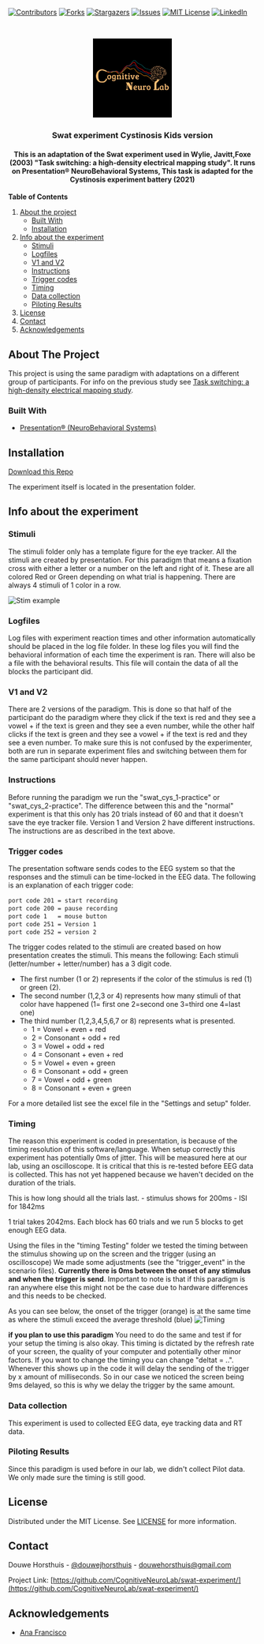 [![Contributors][contributors-shield]][contributors-url]
[![Forks][forks-shield]][forks-url]
[![Stargazers][stars-shield]][stars-url]
[![Issues][issues-shield]][issues-url]
[![MIT License][license-shield]][license-url]
[![LinkedIn][linkedin-shield]][linkedin-url]


<br />
<p align="center">
  <a href="https://github.com/CognitiveNeuroLab/swat-experiment/">
    <img src="images/logo.jpeg" alt="Logo" width="160" height="160">
  </a> 

<h3 align="center">Swat experiment Cystinosis Kids version</h3>

<h4 align="center"> This is an adaptation of the Swat experiment used in Wylie, Javitt,Foxe (2003) "Task switching: a high-density electrical mapping study". It runs on Presentation® NeuroBehavioral Systems, This task is adapted for the Cystinosis experiment battery (2021)</h4>


**Table of Contents**
  
1. [About the project](#about-the-project)
    - [Built With](#built-with)
    - [Installation](#installation)
3. [Info about the experiment](#info-about-the-experiment)
    - [Stimuli](#stimuli)
    - [Logfiles](#logfiles)
    - [V1 and V2](#v1-and-v2)
    - [Instructions](#instructions)
    - [Trigger codes](#trigger-codes)
    - [Timing](#timing)
    - [Data collection](#data-collection)
    - [Piloting Results](#piloting-results)
3. [License](#license)
3. [Contact](#contact)
3. [Acknowledgements](#acknowledgements)



<!-- ABOUT THE PROJECT -->
## About The Project

This project is using the same paradigm with adaptations on a different group of participants. For info on the previous study see [Task switching: a high-density electrical mapping study](https://www.sciencedirect.com/science/article/pii/S1053811903005044).


### Built With

* [Presentation® (NeuroBehavioral Systems)](https://www.neurobs.com/)

## Installation

[Download this Repo](https://github.com/CognitiveNeuroLab/swat-experiment)

The experiment itself is located in the presentation folder.


## Info about the experiment

### Stimuli

The stimuli folder only has a template figure for the eye tracker. All the stimuli are created by presentation. For this paradigm that means a fixation cross with either a letter or a number on the left and right of it. These are all colored Red or Green depending on what trial is happening. There are always 4 stimuli of 1 color in a row.  
  
![Stim example](https://github.com/CognitiveNeuroLab/swat-experiment/blob/main/images/stim.png)    

### Logfiles

Log files with experiment reaction times and other information automatically should be placed in the log file folder. In these log files you will find the behavioral information of each time the experiment is ran. There will also be a file with the behavioral results. This file will contain the data of all the blocks the participant did.

### V1 and V2  

There are 2 versions of the paradigm. This is done so that half of the participant do the paradigm where they click if the text is red and they see a vowel + if the text is green and they see a even number, while the other half clicks if the text is green and they see a vowel + if the text is red and they see a even number. To make sure this is not confused by the experimenter, both are run in separate experiment files and switching between them for the same participant should never happen.

### Instructions

Before running the paradigm we run the "swat_cys_1-practice" or "swat_cys_2-practice". The difference between this and the "normal" experiment is that this only has 20 trials instead of 60 and that it  doesn't save the eye tracker file. Version 1 and Version 2 have different instructions. The instructions are as described in the text above.   


### Trigger codes

The presentation software sends codes to the EEG system so that the responses and the stimuli can be time-locked in the EEG data. The following is an explanation of each trigger code: 
```
port code 201 = start recording
port code 200 = pause recording 
port code 1   = mouse button
port code 251 = Version 1
port code 252 = version 2
```  
The trigger codes related to the stimuli are created based on how presentation creates the stimuli. This means the following: 
Each stimuli (letter/number + letter/number) has a 3 digit code.  
- The first number (1 or 2) represents if the color of the stimulus is red (1) or green (2).  
- The second number (1,2,3 or 4) represents how many stimuli of that color have happened (1= first one 2=second one 3=third one 4=last one)
- The third number (1,2,3,4,5,6,7 or 8) represents what is presented.  
  - 1 = Vowel + even + red  
  - 2 = Consonant + odd + red
  - 3 = Vowel + odd + red
  - 4 = Consonant + even + red
  - 5 = Vowel + even + green
  - 6 = Consonant + odd + green
  - 7 = Vowel + odd + green  
  - 8 = Consonant + even + green  
  
For a more detailed list see the excel file in the "Settings and setup" folder.


### Timing
The reason this experiment is coded in presentation, is because of the timing resolution of this software/language. When setup correctly this experiment has potentially 0ms of jitter. This will be measured here at our lab, using an oscilloscope. It is critical that this is re-tested before EEG data is collected. This has not yet happened because we haven't decided on the duration of the trials.

This is how long should all the trials last.
    - stimulus shows for 200ms
    - ISI for 1842ms
  
    
1 trial takes 2042ms. Each block has 60 trials and we run 5 blocks to get enough EEG data.

Using the files in the "timing Testing" folder we tested the timing between the stimulus showing up on the screen and the trigger (using an oscilloscope) We made some adjustments (see the "trigger_event" in the scenario files). **Currently there is 0ms between the onset of any stimulus and when the trigger is send**. Important to note is that if this paradigm is ran anywhere else this might not be the case due to hardware differences and this needs to be checked. 

As you can see below, the onset of the trigger (orange) is at the same time as where the stimuli exceed the average threshold (blue)
![Timing](https://github.com/CognitiveNeuroLab/swat-experiment/blob/main/images/timing_onset.png)

**if you plan to use this paradigm** 
You need to do the same and test if for your setup the timing is also okay. This timing is dictated by the refresh rate of your screen, the quality of your computer and potentially other minor factors. If you want to change the timing you can change  "deltat = ..". Whenever this shows up in the code it will delay the sending of the trigger by x amount of milliseconds. So in our case we noticed the screen being 9ms delayed, so this is why we delay the trigger by the same amount. 

### Data collection
This experiment is used to collected EEG data, eye tracking data and RT data.  


### Piloting Results
Since this paradigm is used before in our lab, we didn't collect Pilot data. We only made sure the timing is still good.

<!-- LICENSE -->
## License

Distributed under the MIT License. See [LICENSE](https://github.com/CognitiveNeuroLab/swat-experiment/blob/master/LICENSE.txt) for more information.



<!-- CONTACT -->
## Contact

Douwe Horsthuis - [@douwejhorsthuis](https://twitter.com/douwejhorsthuis) - douwehorsthuis@gmail.com

Project Link: [https://github.com/CognitiveNeuroLab/swat-experiment/](https://github.com/CognitiveNeuroLab/swat-experiment/)



<!-- ACKNOWLEDGEMENTS -->
## Acknowledgements

* [Ana Francisco](https://github.com/anafrancisco)

[contributors-shield]: https://img.shields.io/github/contributors/CognitiveNeuroLab/swat-experiment.svg?style=for-the-badge
[contributors-url]: https://github.com/CognitiveNeuroLab/swat-experiment/graphs/contributors
[forks-shield]: https://img.shields.io/github/forks/CognitiveNeuroLab/swat-experiment.svg?style=for-the-badge
[forks-url]: https://github.com/CognitiveNeuroLab/swat-experiment/network/members
[stars-shield]: https://img.shields.io/github/stars/CognitiveNeuroLab/swat-experiment.svg?style=for-the-badge
[stars-url]: https://github.com/CognitiveNeuroLab/swat-experiment/stargazers
[issues-shield]: https://img.shields.io/github/issues/CognitiveNeuroLab/swat-experiment.svg?style=for-the-badge
[issues-url]: https://github.com/CognitiveNeuroLab/swat-experiment/issues
[license-shield]: https://img.shields.io/github/license/CognitiveNeuroLab/swat-experiment.svg?style=for-the-badge
[license-url]: https://github.com/CognitiveNeuroLab/swat-experiment/blob/main/LICENSE
[linkedin-shield]: https://img.shields.io/badge/-LinkedIn-black.svg?style=for-the-badge&logo=linkedin&colorB=555
[linkedin-url]: https://www.linkedin.com/in/douwe-horsthuis-725bb9188/


